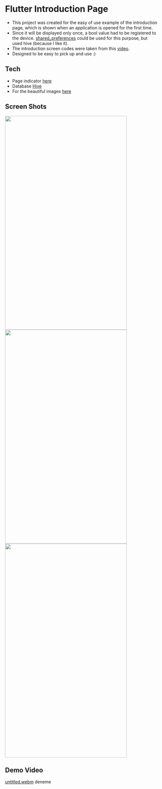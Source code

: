 # Flutter Introduction Page

- This project was created for the easy of use example of the introduction page, which is shown when an application is opened for the first time.
- Since it will be displayed only once, a bool value had to be registered to the device. [shared_preferences](https://pub.dev/packages/shared_preferences) could be used for this purpose, but used hive (because I like it).
- The introduction screen codes were taken from this [video](https://www.youtube.com/watch?v=SG2WNlQfqyc).
- Designed to be easy to pick up and use :)

## Tech
- Page indicator [here](https://pub.dev/packages/smooth_page_indicator)
- Database [Hive](https://pub.dev/packages/hive)
- For the beautiful images [here](https://storyset.com/food)

## Screen Shots
<img align="left" width="400" height="700" src="https://user-images.githubusercontent.com/17355685/203938219-360c19c2-45cc-4cf5-b843-b6bf5ee1edaf.png">
<img align="center" width="400" height="700" src="https://user-images.githubusercontent.com/17355685/203938211-5547ab7d-2cf9-46c5-a975-0729bb61923e.png">
<img align="center" width="400" height="700" src="https://user-images.githubusercontent.com/17355685/203938213-a8f7f57d-3803-4159-99f7-cddf9994cadd.png">

## Demo Video
[untitled.webm](https://user-images.githubusercontent.com/17355685/203936059-f7580080-10b6-469c-9a56-18db618ee6bb.webm)
 deneme


